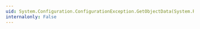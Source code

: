 ```yaml
---
uid: System.Configuration.ConfigurationException.GetObjectData(System.Runtime.Serialization.SerializationInfo,System.Runtime.Serialization.StreamingContext)
internalonly: False
---
```

